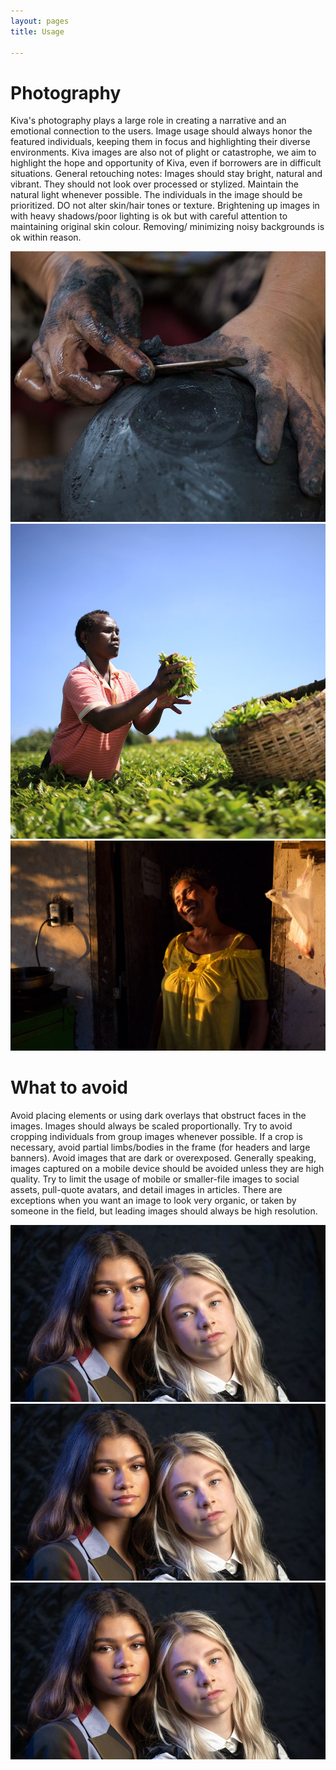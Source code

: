 ```yaml
---
layout: pages
title: Usage

---
```

# Photography

Kiva's photography plays a large role in creating a narrative and an emotional connection to the users. Image usage should always honor the featured individuals, keeping them in focus and highlighting their diverse environments. Kiva images are also not of plight or catastrophe, we aim to highlight the hope and opportunity of Kiva, even if borrowers are in difficult situations. General retouching notes: Images should stay bright, natural and
vibrant. They should not look over processed or stylized. Maintain the natural light whenever possible. The individuals in the image should be prioritized. DO not alter skin/hair tones or texture. Brightening up images in with heavy shadows/poor lighting is ok but with careful attention to maintaining original skin colour. Removing/ minimizing noisy backgrounds is ok within reason.

<div class="triple-grid">

![](/uploads/about-top-sm-retina_0.jpg)![](/uploads/kiva-slack-customer-story-hero.jpg)![](/uploads/better_travel_photos-02.jpeg)

</div>

# What to avoid

Avoid placing elements or using dark overlays that obstruct faces in the images. Images should always be scaled proportionally. Try to avoid cropping individuals from group images whenever possible. If a crop is necessary, avoid partial limbs/bodies in the frame (for headers and large banners). Avoid images that are dark or overexposed. Generally speaking, images captured on a mobile device should be avoided unless they are high quality. Try to limit the usage of mobile or smaller-file images to social assets, pull-quote avatars, and detail images in articles. There are exceptions when you want an image to look very organic, or taken by someone in the field, but leading images should always be high resolution.

<div class="triple-grid">
<img src="uploads/rules.jpeg">
<img src="uploads/rules.jpeg">
<img src="uploads/rules.jpeg">
</div>